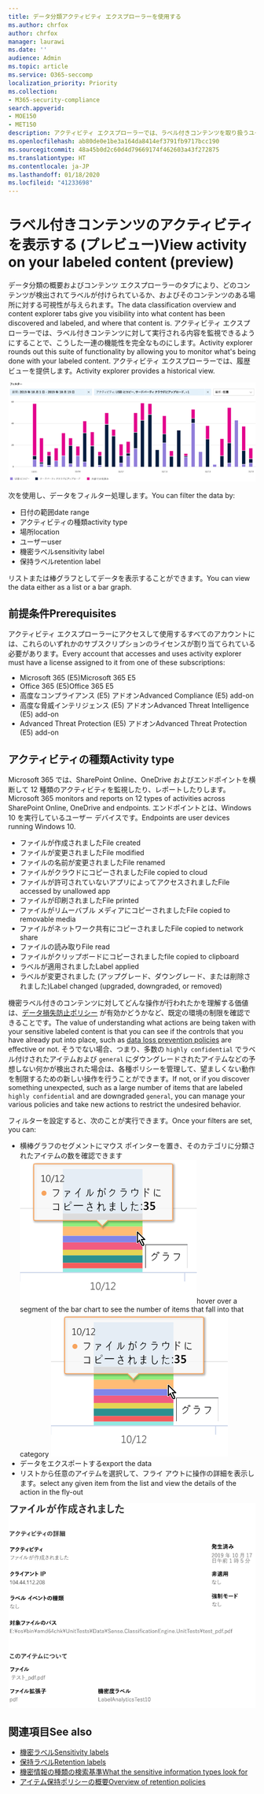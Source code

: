 ```yaml
---
title: データ分類アクティビティ エクスプローラーを使用する
ms.author: chrfox
author: chrfox
manager: laurawi
ms.date: ''
audience: Admin
ms.topic: article
ms.service: O365-seccomp
localization_priority: Priority
ms.collection:
- M365-security-compliance
search.appverid:
- MOE150
- MET150
description: アクティビティ エクスプローラーでは、ラベル付きコンテンツを取り扱うユーザーの操作の確認およびフィルター処理を行い、データ分類機能の機能性を完全なものにします。
ms.openlocfilehash: ab80de0e1be3a164da8414ef3791fb9717bcc190
ms.sourcegitcommit: 48a45b0d2c60d4d79669174f462603a43f272875
ms.translationtype: HT
ms.contentlocale: ja-JP
ms.lasthandoff: 01/18/2020
ms.locfileid: "41233698"
---
```

# <a name="view-activity-on-your-labeled-content-preview"></a><span data-ttu-id="4c609-103">ラベル付きコンテンツのアクティビティを表示する (プレビュー)</span><span class="sxs-lookup"><span data-stu-id="4c609-103">View activity on your labeled content (preview)</span></span>

<span data-ttu-id="4c609-104">データ分類の概要およびコンテンツ エクスプローラーのタブにより、どのコンテンツが検出されてラベルが付けられているか、およびそのコンテンツのある場所に対する可視性が与えられます。</span><span class="sxs-lookup"><span data-stu-id="4c609-104">The data classification overview and content explorer tabs give you visibility into what content has been discovered and labeled, and where that content is.</span></span> <span data-ttu-id="4c609-105">アクティビティ エクスプローラーでは、ラベル付きコンテンツに対して実行される内容を監視できるようにすることで、こうした一連の機能性を完全なものにします。</span><span class="sxs-lookup"><span data-stu-id="4c609-105">Activity explorer rounds out this suite of functionality by allowing you to monitor what's being done with your labeled content.</span></span> <span data-ttu-id="4c609-106">アクティビティ エクスプローラーでは、履歴ビューを提供します。</span><span class="sxs-lookup"><span data-stu-id="4c609-106">Activity explorer provides a historical view.</span></span>

![アクティビティ エクスプローラーのプレースホルダー スクリーンショットの全体像](media/data-classification-activity-explorer-1.png)

<span data-ttu-id="4c609-108">次を使用し、データをフィルター処理します。</span><span class="sxs-lookup"><span data-stu-id="4c609-108">You can filter the data by:</span></span>

- <span data-ttu-id="4c609-109">日付の範囲</span><span class="sxs-lookup"><span data-stu-id="4c609-109">date range</span></span>
- <span data-ttu-id="4c609-110">アクティビティの種類</span><span class="sxs-lookup"><span data-stu-id="4c609-110">activity type</span></span>
- <span data-ttu-id="4c609-111">場所</span><span class="sxs-lookup"><span data-stu-id="4c609-111">location</span></span>
- <span data-ttu-id="4c609-112">ユーザー</span><span class="sxs-lookup"><span data-stu-id="4c609-112">user</span></span>
- <span data-ttu-id="4c609-113">機密ラベル</span><span class="sxs-lookup"><span data-stu-id="4c609-113">sensitivity label</span></span>
- <span data-ttu-id="4c609-114">保持ラベル</span><span class="sxs-lookup"><span data-stu-id="4c609-114">retention label</span></span>


<span data-ttu-id="4c609-115">リストまたは棒グラフとしてデータを表示することができます。</span><span class="sxs-lookup"><span data-stu-id="4c609-115">You can view the data either as a list or a bar graph.</span></span>

## <a name="prerequisites"></a><span data-ttu-id="4c609-116">前提条件</span><span class="sxs-lookup"><span data-stu-id="4c609-116">Prerequisites</span></span>

<span data-ttu-id="4c609-117">アクティビティ エクスプローラーにアクセスして使用するすべてのアカウントには、これらのいずれかのサブスクリプションのライセンスが割り当てられている必要があります。</span><span class="sxs-lookup"><span data-stu-id="4c609-117">Every account that accesses and uses activity explorer must have a license assigned to it from one of these subscriptions:</span></span>

- <span data-ttu-id="4c609-118">Microsoft 365 (E5)</span><span class="sxs-lookup"><span data-stu-id="4c609-118">Microsoft 365 E5</span></span>
- <span data-ttu-id="4c609-119">Office 365 (E5)</span><span class="sxs-lookup"><span data-stu-id="4c609-119">Office 365 E5</span></span>
- <span data-ttu-id="4c609-120">高度なコンプライアンス (E5) アドオン</span><span class="sxs-lookup"><span data-stu-id="4c609-120">Advanced Compliance (E5) add-on</span></span>
- <span data-ttu-id="4c609-121">高度な脅威インテリジェンス (E5) アドオン</span><span class="sxs-lookup"><span data-stu-id="4c609-121">Advanced Threat Intelligence (E5) add-on</span></span>
- <span data-ttu-id="4c609-122">Advanced Threat Protection (E5) アドオン</span><span class="sxs-lookup"><span data-stu-id="4c609-122">Advanced Threat Protection (E5) add-on</span></span>

## <a name="activity-type"></a><span data-ttu-id="4c609-123">アクティビティの種類</span><span class="sxs-lookup"><span data-stu-id="4c609-123">Activity type</span></span>

<span data-ttu-id="4c609-124">Microsoft 365 では、SharePoint Online、OneDrive およびエンドポイントを横断して 12 種類のアクティビティを監視したり、レポートしたりします。</span><span class="sxs-lookup"><span data-stu-id="4c609-124">Microsoft 365 monitors and reports on 12 types of activities across SharePoint Online, OneDrive and endpoints.</span></span> <span data-ttu-id="4c609-125">エンドポイントとは、Windows 10 を実行しているユーザー デバイスです。</span><span class="sxs-lookup"><span data-stu-id="4c609-125">Endpoints are user devices running Windows 10.</span></span>

- <span data-ttu-id="4c609-126">ファイルが作成されました</span><span class="sxs-lookup"><span data-stu-id="4c609-126">File created</span></span>
- <span data-ttu-id="4c609-127">ファイルが変更されました</span><span class="sxs-lookup"><span data-stu-id="4c609-127">File modified</span></span>
- <span data-ttu-id="4c609-128">ファイルの名前が変更されました</span><span class="sxs-lookup"><span data-stu-id="4c609-128">File renamed</span></span>
- <span data-ttu-id="4c609-129">ファイルがクラウドにコピーされました</span><span class="sxs-lookup"><span data-stu-id="4c609-129">File copied to cloud</span></span>
- <span data-ttu-id="4c609-130">ファイルが許可されていないアプリによってアクセスされました</span><span class="sxs-lookup"><span data-stu-id="4c609-130">File accessed by unallowed app</span></span>
- <span data-ttu-id="4c609-131">ファイルが印刷されました</span><span class="sxs-lookup"><span data-stu-id="4c609-131">File printed</span></span>
- <span data-ttu-id="4c609-132">ファイルがリムーバブル メディアにコピーされました</span><span class="sxs-lookup"><span data-stu-id="4c609-132">File copied to removable media</span></span>
- <span data-ttu-id="4c609-133">ファイルがネットワーク共有にコピーされました</span><span class="sxs-lookup"><span data-stu-id="4c609-133">File copied to network share</span></span>
- <span data-ttu-id="4c609-134">ファイルの読み取り</span><span class="sxs-lookup"><span data-stu-id="4c609-134">File read</span></span>
- <span data-ttu-id="4c609-135">ファイルがクリップボードにコピーされました</span><span class="sxs-lookup"><span data-stu-id="4c609-135">file copied to clipboard</span></span>
- <span data-ttu-id="4c609-136">ラベルが適用されました</span><span class="sxs-lookup"><span data-stu-id="4c609-136">Label applied</span></span>
- <span data-ttu-id="4c609-137">ラベルが変更されました (アップグレード、ダウングレード、または削除されました)</span><span class="sxs-lookup"><span data-stu-id="4c609-137">Label changed (upgraded, downgraded, or removed)</span></span>

<span data-ttu-id="4c609-138">機密ラベル付きのコンテンツに対してどんな操作が行われたかを理解する価値は、[データ損失防止ポリシー](data-loss-prevention-policies.md) が有効かどうかなど、既定の環境の制限を確認できることです。</span><span class="sxs-lookup"><span data-stu-id="4c609-138">The value of understanding what actions are being taken with your sensitive labeled content is that you can see if the controls that you have already put into place, such as [data loss prevention policies](data-loss-prevention-policies.md) are effective or not.</span></span> <span data-ttu-id="4c609-139">そうでない場合、つまり、多数の `highly confidential` でラベル付けされたアイテムおよび `general` にダウングレードされたアイテムなどの予想しない何かが検出された場合は、各種ポリシーを管理して、望ましくない動作を制限するための新しい操作を行うことができます。</span><span class="sxs-lookup"><span data-stu-id="4c609-139">If not, or if you discover something unexpected, such as a large number of items that are labeled `highly confidential` and are downgraded `general`, you can manage your various policies and take new actions to restrict the undesired behavior.</span></span>

<span data-ttu-id="4c609-140">フィルターを設定すると、次のことが実行できます。</span><span class="sxs-lookup"><span data-stu-id="4c609-140">Once your filters are set, you can:</span></span>

- <span data-ttu-id="4c609-141">横棒グラフのセグメントにマウス ポインターを置き、そのカテゴリに分類されたアイテムの数を確認できます ![アクティビティ エクスプローラーのマウスでのポイント](media/data-classification-activity-explorer-hover-over-2.png)</span><span class="sxs-lookup"><span data-stu-id="4c609-141">hover over a segment of the bar chart to see the number of items that fall into that category ![activity explorer hover over](media/data-classification-activity-explorer-hover-over-2.png)</span></span>
- <span data-ttu-id="4c609-142">データをエクスポートする</span><span class="sxs-lookup"><span data-stu-id="4c609-142">export the data</span></span>
- <span data-ttu-id="4c609-143">リストから任意のアイテムを選択して、フライ アウトに操作の詳細を表示します。</span><span class="sxs-lookup"><span data-stu-id="4c609-143">select any given item from the list and view the details of the action in the fly-out</span></span>

![アクティビティ エクスプローラーの詳細のフライ アウト](media/data-classification-activity-explorer-fly-out-3.png)

## <a name="see-also"></a><span data-ttu-id="4c609-145">関連項目</span><span class="sxs-lookup"><span data-stu-id="4c609-145">See also</span></span>
- [<span data-ttu-id="4c609-146">機密ラベル</span><span class="sxs-lookup"><span data-stu-id="4c609-146">Sensitivity labels</span></span>](sensitivity-labels.md)
- [<span data-ttu-id="4c609-147">保持ラベル</span><span class="sxs-lookup"><span data-stu-id="4c609-147">Retention labels</span></span>](labels.md)
- [<span data-ttu-id="4c609-148">機密情報の種類の検索基準</span><span class="sxs-lookup"><span data-stu-id="4c609-148">What the sensitive information types look for</span></span>](what-the-sensitive-information-types-look-for.md)
- [<span data-ttu-id="4c609-149">アイテム保持ポリシーの概要</span><span class="sxs-lookup"><span data-stu-id="4c609-149">Overview of retention policies</span></span>](retention-policies.md)